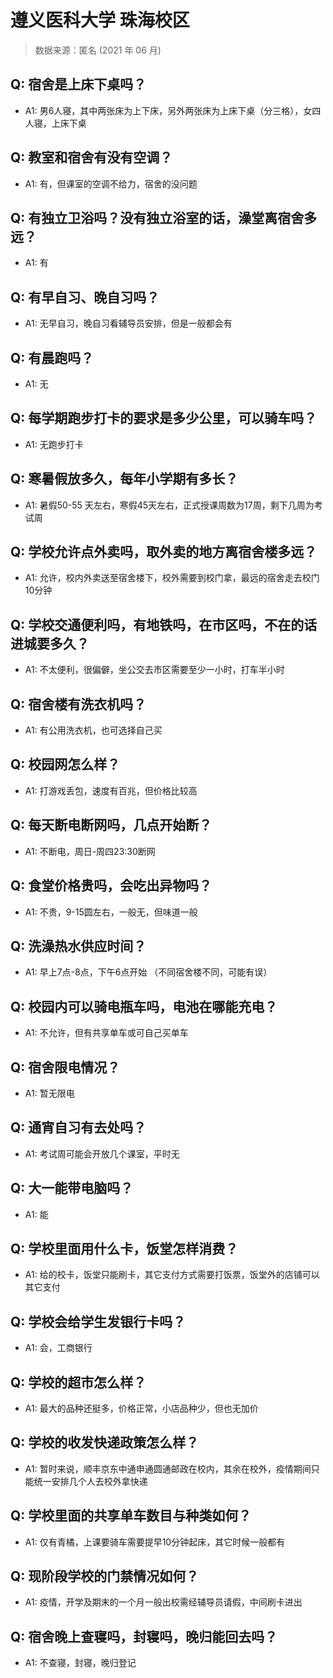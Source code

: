 # 遵义医科大学 珠海校区

> 数据来源：匿名 (2021 年 06 月)

## Q: 宿舍是上床下桌吗？

- A1: 男6人寝，其中两张床为上下床，另外两张床为上床下桌（分三格），女四人寝，上床下桌

## Q: 教室和宿舍有没有空调？

- A1: 有，但课室的空调不给力，宿舍的没问题

## Q: 有独立卫浴吗？没有独立浴室的话，澡堂离宿舍多远？

- A1: 有

## Q: 有早自习、晚自习吗？

- A1: 无早自习，晚自习看辅导员安排，但是一般都会有

## Q: 有晨跑吗？

- A1: 无

## Q: 每学期跑步打卡的要求是多少公里，可以骑车吗？

- A1: 无跑步打卡

## Q: 寒暑假放多久，每年小学期有多长？

- A1: 暑假50-55 天左右，寒假45天左右，正式授课周数为17周，剩下几周为考试周

## Q: 学校允许点外卖吗，取外卖的地方离宿舍楼多远？

- A1: 允许，校内外卖送至宿舍楼下，校外需要到校门拿，最远的宿舍走去校门10分钟

## Q: 学校交通便利吗，有地铁吗，在市区吗，不在的话进城要多久？

- A1: 不太便利，很偏僻，坐公交去市区需要至少一小时，打车半小时

## Q: 宿舍楼有洗衣机吗？

- A1: 有公用洗衣机，也可选择自己买

## Q: 校园网怎么样？

- A1: 打游戏丢包，速度有百兆，但价格比较高

## Q: 每天断电断网吗，几点开始断？

- A1: 不断电，周日-周四23:30断网

## Q: 食堂价格贵吗，会吃出异物吗？

- A1: 不贵，9-15圆左右，一般无，但味道一般

## Q: 洗澡热水供应时间？

- A1: 早上7点-8点，下午6点开始 （不同宿舍楼不同，可能有误）

## Q: 校园内可以骑电瓶车吗，电池在哪能充电？

- A1: 不允许，但有共享单车或可自己买单车

## Q: 宿舍限电情况？

- A1: 暂无限电

## Q: 通宵自习有去处吗？

- A1: 考试周可能会开放几个课室，平时无

## Q: 大一能带电脑吗？

- A1: 能

## Q: 学校里面用什么卡，饭堂怎样消费？

- A1: 给的校卡，饭堂只能刷卡，其它支付方式需要打饭票，饭堂外的店铺可以其它支付

## Q: 学校会给学生发银行卡吗？

- A1: 会，工商银行

## Q: 学校的超市怎么样？

- A1: 最大的品种还挺多，价格正常，小店品种少，但也无加价

## Q: 学校的收发快递政策怎么样？

- A1: 暂时来说，顺丰京东中通申通圆通邮政在校内，其余在校外，疫情期间只能统一安排几个人去校外拿快递

## Q: 学校里面的共享单车数目与种类如何？

- A1: 仅有青橘，上课要骑车需要提早10分钟起床，其它时候一般都有

## Q: 现阶段学校的门禁情况如何？

- A1: 疫情，开学及期末的一个月一般出校需经辅导员请假，中间刷卡进出

## Q: 宿舍晚上查寝吗，封寝吗，晚归能回去吗？

- A1: 不查寝，封寝，晚归登记

